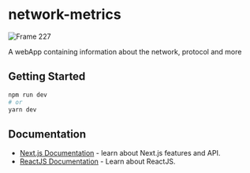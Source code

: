 # network-metrics

![Frame 227](https://user-images.githubusercontent.com/26004658/133513974-4c90764b-1e71-49c5-ba00-9fbc7c2c73fc.png)

A webApp containing information about the network, protocol and more

## Getting Started

```bash
npm run dev
# or
yarn dev
```

## Documentation

- [Next.js Documentation](https://nextjs.org/docs) - learn about Next.js features and API.
- [ReactJS Documentation](https://reactjs.org/docs/getting-started.html) - Learn about ReactJS.
